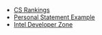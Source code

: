 * [CS Rankings](https://csrankings.org/#/index?mlmining&hpc&us)
* [Personal Statement Example](https://mitcommlab.mit.edu/eecs/wp-content/uploads/sites/6/2016/09/CS-grad-school-personal-statement-annotated-example-2.pdf)
* [Intel Developer Zone](https://www.intel.com/content/www/us/en/developer/overview.html)